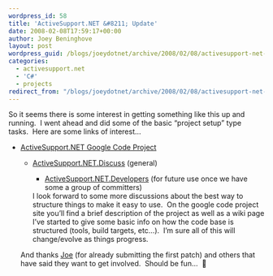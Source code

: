 ```yaml
---
wordpress_id: 58
title: 'ActiveSupport.NET &#8211; Update'
date: 2008-02-08T17:59:17+00:00
author: Joey Beninghove
layout: post
wordpress_guid: /blogs/joeydotnet/archive/2008/02/08/activesupport-net-update.aspx
categories:
  - activesupport.net
  - 'C#'
  - projects
redirect_from: "/blogs/joeydotnet/archive/2008/02/08/activesupport-net-update.aspx/"
---
```

So it seems there is some interest in getting something like this up and running.&nbsp; I went ahead and did some of the basic &#8220;project setup&#8221; type tasks.&nbsp; Here are some links of interest&#8230;

  * [ActiveSupport.NET Google Code Project](http://activesupportnet.googlecode.com) 
      * [ActiveSupport.NET.Discuss](http://groups.google.com/group/activesupportnet-discuss) (general) 
          * [ActiveSupport.NET.Developers](http://groups.google.com/group/activesupportnet-developers) (for future use once we have some a group of committers) </ul> 
        I look forward to some more discussions about the best way to structure things to make it easy to use.&nbsp; On the google code project site you&#8217;ll find a brief description of the project as well as a wiki page I&#8217;ve started to give some basic info on how the code base is structured (tools, build targets, etc&#8230;).&nbsp; I&#8217;m sure all of this will change/evolve as things progress.
        
        And thanks [Joe](http://blog.joelowrance.com/Default.aspx) (for already submitting the first patch) and others that have said they want to get involved.&nbsp; Should be fun&#8230;&nbsp; 🙂